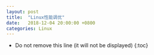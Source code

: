 ```yaml
---
layout: post
title:  "Linux性能调优"
date:   2018-12-04 20:00:00 +0800
categories: Linux
---
```


* Do not remove this line (it will not be displayed)
{:toc}









  

	
	